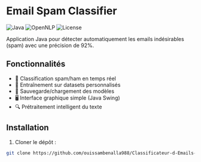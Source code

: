 # Email Spam Classifier

![Java](https://img.shields.io/badge/Java-8%2B-blue)
![OpenNLP](https://img.shields.io/badge/Apache_OpenNLP-2.3.1-orange)
![License](https://img.shields.io/badge/License-MIT-green)

Application Java pour détecter automatiquement les emails indésirables (spam) avec une précision de 92%.

## Fonctionnalités

- 🎯 Classification spam/ham en temps réel
- 📁 Entraînement sur datasets personnalisés
- 💾 Sauvegarde/chargement des modèles
- 🖥 Interface graphique simple (Java Swing)
- 🔍 Prétraitement intelligent du texte

## Installation

1. Cloner le dépôt :
```bash
git clone https://github.com/ouissambenalla988/Classificateur-d-Emails-Spam-vs-Ham-.git
